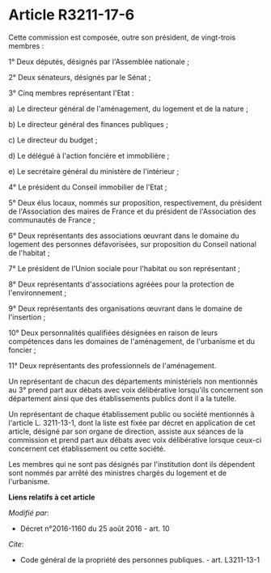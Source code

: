 # Article R3211-17-6

Cette commission est composée, outre son président, de vingt-trois membres : 

1° Deux députés, désignés par l'Assemblée nationale ; 

2° Deux sénateurs, désignés par le Sénat ; 

3° Cinq membres représentant l'Etat : 

a) Le directeur général de l'aménagement, du logement et de la nature ; 

b) Le directeur général des finances publiques ; 

c) Le directeur du budget ; 

d) Le délégué à l'action foncière et immobilière ; 

e) Le secrétaire général du ministère de l'intérieur ; 

4° Le président du Conseil immobilier de l'Etat ; 

5° Deux élus locaux, nommés sur proposition, respectivement, du président de l'Association des maires de France et du
président de l'Association des communautés de France ; 

6° Deux représentants des associations œuvrant dans le domaine du logement des personnes défavorisées, sur proposition du
Conseil national de l'habitat ; 

7° Le président de l'Union sociale pour l'habitat ou son représentant ; 

8° Deux représentants d'associations agréées pour la protection de l'environnement ; 

9° Deux représentants des organisations œuvrant dans le domaine de l'insertion ; 

10° Deux personnalités qualifiées désignées en raison de leurs compétences dans les domaines de l'aménagement, de l'urbanisme
et du foncier ;

11° Deux représentants des professionnels de l'aménagement. 

Un représentant de chacun des départements ministériels non mentionnés au 3° prend part aux débats avec voix délibérative
lorsqu'ils concernent son département ainsi que des établissements publics dont il a la tutelle. 

Un représentant de chaque établissement public ou société mentionnés à l'article L. 3211-13-1, dont la liste est fixée par
décret en application de cet article, désigné par son organe de direction, assiste aux séances de la commission et prend part
aux débats avec voix délibérative lorsque ceux-ci concernent cet établissement ou cette société. 

Les membres qui ne sont pas désignés par l'institution dont ils dépendent sont nommés par arrêté des ministres chargés du
logement et de l'urbanisme.

**Liens relatifs à cet article**

_Modifié par_:

  - Décret n°2016-1160 du 25 août 2016 - art. 10

_Cite_:

  - Code général de la propriété des personnes publiques. - art. L3211-13-1

